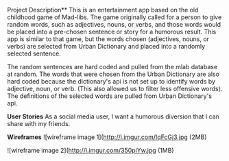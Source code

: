 Project Description**
This is an entertainment app based on the old childhood game of Mad-libs. The game originally called for a person to give random words, such as adjectives, nouns, or verbs, and those words would be placed into a pre-chosen sentence or story for a humorous result. This app is similar to that game, but the words chosen (adjectives, nouns, or verbs) are selected from Urban Dictionary and placed into a randomly selected sentence.

The random sentences are hard coded and pulled from the mlab database at random. The words that were chosen from the Urban Dictionary are also hard coded because the dictionary's api is not set up to identify words by adjective, noun, or verb. (This also allowed us to filter less offensive words). The definitions of the selected words are pulled from Urban Dictionary's api.


**User Stories**
As a social media user, I want a humorous diversion that I can share with my friends.


**Wireframes**
![wireframe image 1](http://i.imgur.com/IqFcGj3.jpg (2MB)

![wireframe image 2](http://i.imgur.com/350piYw.jpg (1MB)
